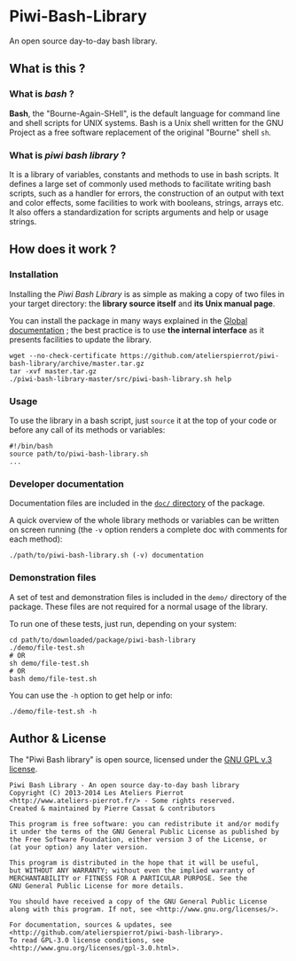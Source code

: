 Piwi-Bash-Library
=================

An open source day-to-day bash library.


## What is this ?

### What is *bash* ?

**Bash**, the "Bourne-Again-SHell", is the default language for command line and shell
scripts for UNIX systems. Bash is a Unix shell written for the GNU Project as a free 
software replacement of the original "Bourne" shell `sh`.

### What is *piwi bash library* ?

It is a library of variables, constants and methods to use in bash scripts. It defines a
large set of commonly used methods to facilitate writing bash scripts, such as a handler
for errors, the construction of an output with text and color effects, some facilities 
to work with booleans, strings, arrays etc. It also offers a standardization for scripts
arguments and help or usage strings. 


## How does it work ?

### Installation

Installing the *Piwi Bash Library* is as simple as making a copy of two files in your target
directory: the **library source itself** and **its Unix manual page**.

You can install the package in many ways explained in the [Global documentation](doc/Global-doc.md) ;
the best practice is to use **the internal interface** as it presents facilities to update the library.

    wget --no-check-certificate https://github.com/atelierspierrot/piwi-bash-library/archive/master.tar.gz
    tar -xvf master.tar.gz
    ./piwi-bash-library-master/src/piwi-bash-library.sh help

### Usage

To use the library in a bash script, just `source` it at the top of your code or before any
call of its methods or variables:

    #!/bin/bash
    source path/to/piwi-bash-library.sh
    ...

### Developer documentation

Documentation files are included in the [`doc/` directory](doc) of the package.

A quick overview of the whole library methods or variables can be written on screen running
(the `-v` option renders a complete doc with comments for each method):

    ./path/to/piwi-bash-library.sh (-v) documentation

### Demonstration files

A set of test and demonstration files is included in the `demo/` directory of the package.
These files are not required for a normal usage of the library.

To run one of these tests, just run, depending on your system:

    cd path/to/downloaded/package/piwi-bash-library
    ./demo/file-test.sh
    # OR
    sh demo/file-test.sh
    # OR
    bash demo/file-test.sh

You can use the `-h` option to get help or info:

    ./demo/file-test.sh -h


## Author & License

The "Piwi Bash library" is open source, licensed under the
[GNU GPL v.3 license](http://www.gnu.org/licenses/gpl-3.0.html).

    Piwi Bash Library - An open source day-to-day bash library
    Copyright (C) 2013-2014 Les Ateliers Pierrot
    <http://www.ateliers-pierrot.fr/> - Some rights reserved.
    Created & maintained by Pierre Cassat & contributors

    This program is free software: you can redistribute it and/or modify
    it under the terms of the GNU General Public License as published by
    the Free Software Foundation, either version 3 of the License, or
    (at your option) any later version.

    This program is distributed in the hope that it will be useful,
    but WITHOUT ANY WARRANTY; without even the implied warranty of
    MERCHANTABILITY or FITNESS FOR A PARTICULAR PURPOSE. See the
    GNU General Public License for more details.

    You should have received a copy of the GNU General Public License
    along with this program. If not, see <http://www.gnu.org/licenses/>.

    For documentation, sources & updates, see <http://github.com/atelierspierrot/piwi-bash-library>.
    To read GPL-3.0 license conditions, see <http://www.gnu.org/licenses/gpl-3.0.html>.
